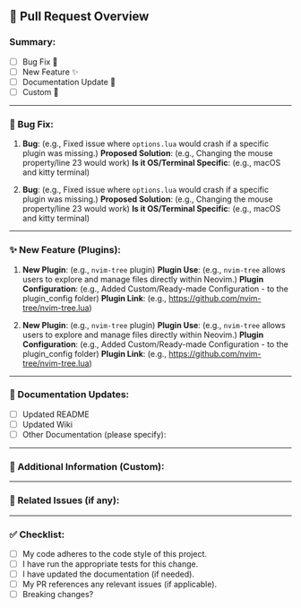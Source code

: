 ## 🚀 Pull Request Overview

<!-- Note:

- To check the `[ ]` box, write 'x' between the square brackets
- Leave the box unchecked if it is not applicable to you
- Whichever section is not applicable, replace "(e.g., Added `nvim-tree` plugin for ...)" with "N/A" -->

### Summary:

<!-- Please provide a brief summary of the changes made in this pull request. What does this PR address or fix? -->

- [ ] Bug Fix 🐛
- [ ] New Feature ✨
- [ ] Documentation Update 📝
- [ ] Custom 🔧

---

### 🐛 Bug Fix:

<!-- List the major/minor bug fixed included in this pull request. Feel free to add sections if needed. -->

1. **Bug**: (e.g., Fixed issue where `options.lua` would crash if a specific plugin was missing.)
   **Proposed Solution**: (e.g., Changing the mouse property/line 23 would work)
   **Is it OS/Terminal Specific**: (e.g., macOS and kitty terminal)

2. **Bug**: (e.g., Fixed issue where `options.lua` would crash if a specific plugin was missing.)
   **Proposed Solution**: (e.g., Changing the mouse property/line 23 would work)
   **Is it OS/Terminal Specific**: (e.g., macOS and kitty terminal)

---

### ✨ New Feature (Plugins):

<!-- If the PR includes changes to plugins, provide a summary of the added or modified plugin configuration. -->

1. **New Plugin**: (e.g., `nvim-tree` plugin)
   **Plugin Use**: (e.g., `nvim-tree` allows users to explore and manage files directly within Neovim.)
   **Plugin Configuration**: (e.g., Added Custom/Ready-made Configuration - to the plugin_config folder)
   **Plugin Link**: (e.g., https://github.com/nvim-tree/nvim-tree.lua)

2. **New Plugin**: (e.g., `nvim-tree` plugin)
   **Plugin Use**: (e.g., `nvim-tree` allows users to explore and manage files directly within Neovim.)
   **Plugin Configuration**: (e.g., Added Custom/Ready-made Configuration - to the plugin_config folder)
   **Plugin Link**: (e.g., https://github.com/nvim-tree/nvim-tree.lua)

---

### 📝 Documentation Updates:

<!-- Has the documentation been updated to reflect these changes? Please mention any changes made in the README, Wiki, or other doc files. -->

- [ ] Updated README
- [ ] Updated Wiki
- [ ] Other Documentation (please specify):

---

### 🔧 Additional Information (Custom):

<!-- Any additional context or information relevant to this pull request. Optional, but helpful. -->

---

### 🔗 Related Issues (if any):

<!-- If this PR fixes any existing issues, link them here (e.g., Fixes #12). -->

---

### ✅ Checklist:

- [ ] My code adheres to the code style of this project.
- [ ] I have run the appropriate tests for this change.
- [ ] I have updated the documentation (if needed).
- [ ] My PR references any relevant issues (if applicable).
- [ ] Breaking changes?
